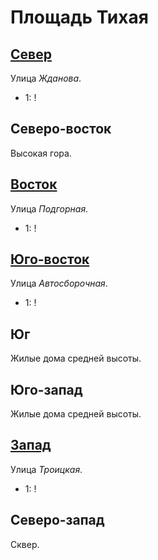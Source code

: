 # Площадь Тихая

## [Север](./550070.md)

Улица *Жданова*.

* 1:    !

## Северо-восток

Высокая гора.

## [Восток](./555075.md)

Улица *Подгорная*.

* 1:    !

## [Юго-восток](./555080.md)

Улица *Автосборочная*.

* 1:    !

## Юг

Жилые дома средней высоты.

## Юго-запад

Жилые дома средней высоты.

## [Запад](./540075.md)

Улица *Троицкая*.

* 1:    !

## Северо-запад

Сквер.
